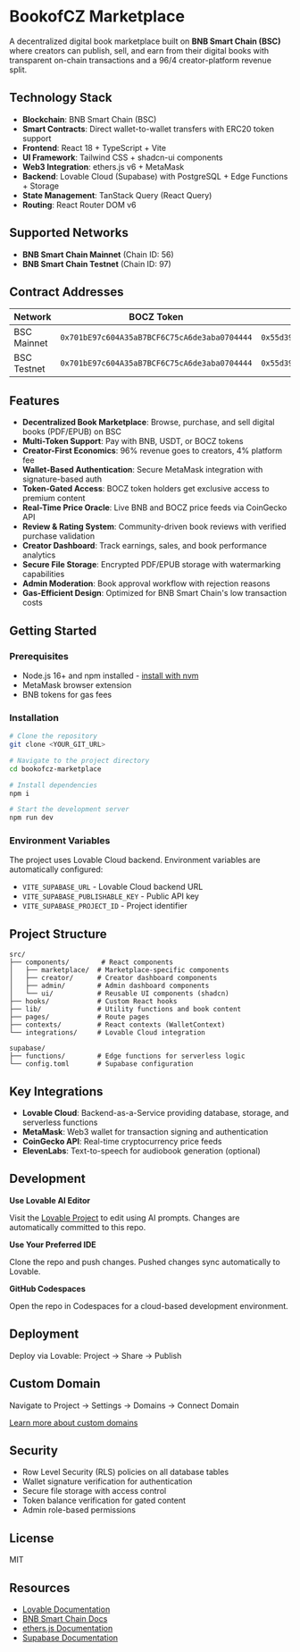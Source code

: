 # BookofCZ Marketplace

A decentralized digital book marketplace built on **BNB Smart Chain (BSC)** where creators can publish, sell, and earn from their digital books with transparent on-chain transactions and a 96/4 creator-platform revenue split.

## Technology Stack

- **Blockchain**: BNB Smart Chain (BSC)
- **Smart Contracts**: Direct wallet-to-wallet transfers with ERC20 token support
- **Frontend**: React 18 + TypeScript + Vite
- **UI Framework**: Tailwind CSS + shadcn-ui components
- **Web3 Integration**: ethers.js v6 + MetaMask
- **Backend**: Lovable Cloud (Supabase) with PostgreSQL + Edge Functions + Storage
- **State Management**: TanStack Query (React Query)
- **Routing**: React Router DOM v6

## Supported Networks

- **BNB Smart Chain Mainnet** (Chain ID: 56)
- **BNB Smart Chain Testnet** (Chain ID: 97)

## Contract Addresses

| Network     | BOCZ Token | USDT Token | Platform Fee Wallet |
|-------------|------------|------------|---------------------|
| BSC Mainnet | `0x701bE97c604A35aB7BCF6C75cA6de3aba0704444` | `0x55d398326f99059fF775485246999027B3197955` | `0x91A1A54b1420000864400909da92445f54A95d4c` |
| BSC Testnet | `0x701bE97c604A35aB7BCF6C75cA6de3aba0704444` | `0x55d398326f99059fF775485246999027B3197955` | `0x91A1A54b1420000864400909da92445f54A95d4c` |

## Features

- **Decentralized Book Marketplace**: Browse, purchase, and sell digital books (PDF/EPUB) on BSC
- **Multi-Token Support**: Pay with BNB, USDT, or BOCZ tokens
- **Creator-First Economics**: 96% revenue goes to creators, 4% platform fee
- **Wallet-Based Authentication**: Secure MetaMask integration with signature-based auth
- **Token-Gated Access**: BOCZ token holders get exclusive access to premium content
- **Real-Time Price Oracle**: Live BNB and BOCZ price feeds via CoinGecko API
- **Review & Rating System**: Community-driven book reviews with verified purchase validation
- **Creator Dashboard**: Track earnings, sales, and book performance analytics
- **Secure File Storage**: Encrypted PDF/EPUB storage with watermarking capabilities
- **Admin Moderation**: Book approval workflow with rejection reasons
- **Gas-Efficient Design**: Optimized for BNB Smart Chain's low transaction costs

## Getting Started

### Prerequisites

- Node.js 16+ and npm installed - [install with nvm](https://github.com/nvm-sh/nvm#installing-and-updating)
- MetaMask browser extension
- BNB tokens for gas fees

### Installation

```sh
# Clone the repository
git clone <YOUR_GIT_URL>

# Navigate to the project directory
cd bookofcz-marketplace

# Install dependencies
npm i

# Start the development server
npm run dev
```

### Environment Variables

The project uses Lovable Cloud backend. Environment variables are automatically configured:

- `VITE_SUPABASE_URL` - Lovable Cloud backend URL
- `VITE_SUPABASE_PUBLISHABLE_KEY` - Public API key
- `VITE_SUPABASE_PROJECT_ID` - Project identifier

## Project Structure

```
src/
├── components/        # React components
│   ├── marketplace/  # Marketplace-specific components
│   ├── creator/      # Creator dashboard components
│   ├── admin/        # Admin dashboard components
│   └── ui/           # Reusable UI components (shadcn)
├── hooks/            # Custom React hooks
├── lib/              # Utility functions and book content
├── pages/            # Route pages
├── contexts/         # React contexts (WalletContext)
└── integrations/     # Lovable Cloud integration

supabase/
├── functions/        # Edge functions for serverless logic
└── config.toml       # Supabase configuration
```

## Key Integrations

- **Lovable Cloud**: Backend-as-a-Service providing database, storage, and serverless functions
- **MetaMask**: Web3 wallet for transaction signing and authentication
- **CoinGecko API**: Real-time cryptocurrency price feeds
- **ElevenLabs**: Text-to-speech for audiobook generation (optional)

## Development

**Use Lovable AI Editor**

Visit the [Lovable Project](https://lovable.dev/projects/213e7147-2c30-45a9-a939-ff0bf31d7907) to edit using AI prompts. Changes are automatically committed to this repo.

**Use Your Preferred IDE**

Clone the repo and push changes. Pushed changes sync automatically to Lovable.

**GitHub Codespaces**

Open the repo in Codespaces for a cloud-based development environment.

## Deployment

Deploy via Lovable: Project → Share → Publish

## Custom Domain

Navigate to Project → Settings → Domains → Connect Domain

[Learn more about custom domains](https://docs.lovable.dev/features/custom-domain#custom-domain)

## Security

- Row Level Security (RLS) policies on all database tables
- Wallet signature verification for authentication
- Secure file storage with access control
- Token balance verification for gated content
- Admin role-based permissions

## License

MIT

## Resources

- [Lovable Documentation](https://docs.lovable.dev)
- [BNB Smart Chain Docs](https://docs.bnbchain.org)
- [ethers.js Documentation](https://docs.ethers.org/v6/)
- [Supabase Documentation](https://supabase.com/docs)
